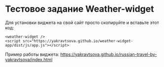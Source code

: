 # Тестовое задание Weather-widget

Для установки виджета на свой сайт просто скопируйте и вставьте этот код:

```
<weather-widget /> 
<script src="https://yakravtsova.github.io/weather-widget-app/dist/js/app.js"></script>
```

Пример работы виджета: https://yakravtsova.github.io/russian-travel-by-yakravtsova/index.html

